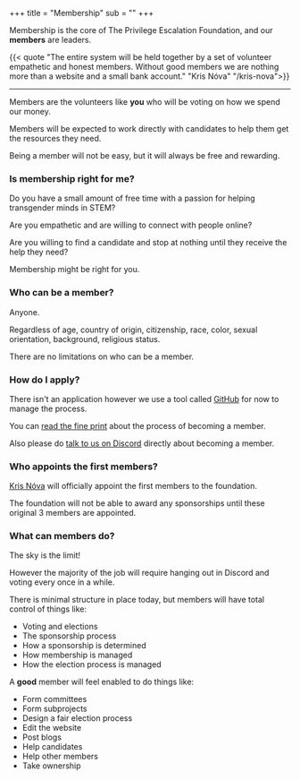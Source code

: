 +++
title = "Membership"
sub = ""
+++

Membership is the core of The Privilege Escalation Foundation, and our **members** are leaders.

{{< quote "The entire system will be held together by a set of volunteer empathetic and honest members. Without good members we are nothing more than a website and a small bank account." "Kris Nóva" "/kris-nova">}}

---

Members are the volunteers like **you** who will be voting on how we spend our money.

Members will be expected to work directly with candidates to help them get the resources they need.

Being a member will not be easy, but it will always be free and rewarding.

### Is membership right for me?

Do you have a small amount of free time with a passion for helping transgender minds in STEM?

Are you empathetic and are willing to connect with people online?

Are you willing to find a candidate and stop at nothing until they receive the help they need?

Membership might be right for you.

### Who can be a member?

Anyone. 

Regardless of age, country of origin, citizenship, race, color, sexual orientation, background, religious status.

There are no limitations on who can be a member. 

### How do I apply?

There isn't an application however we use a tool called [GitHub](https://github.com) for now to manage the process. 

You can [read the fine print](https://github.com/privilegeescalation/membership/blob/main/README.md#how-to-become-a-member) about the process of becoming a member.

Also please do [talk to us on Discord](https://discord.gg/bnnpg6rqaJ) directly about becoming a member.

### Who appoints the first members? 

[Kris Nóva](/kris-nova) will officially appoint the first members to the foundation. 

The foundation will not be able to award any sponsorships until these original 3 members are appointed.

### What can members do?

The sky is the limit! 

However the majority of the job will require hanging out in Discord and voting every once in a while.

There is minimal structure in place today, but members will have total control of things like: 

 - Voting and elections
 - The sponsorship process
 - How a sponsorship is determined
 - How membership is managed
 - How the election process is managed

A **good** member will feel enabled to do things like:

 - Form committees 
 - Form subprojects
 - Design a fair election process
 - Edit the website
 - Post blogs
 - Help candidates
 - Help other members
 - Take ownership 